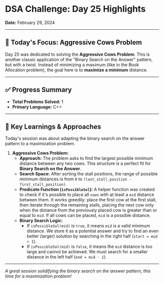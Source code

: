 # DSA Challenge: Day 25 Highlights

**Date:** February 29, 2024

---

## 🎯 Today's Focus: Aggressive Cows Problem

Day 25 was dedicated to solving the **Aggressive Cows Problem**. This is another classic application of the "Binary Search on the Answer" pattern, but with a twist. Instead of minimizing a maximum (like in the Book Allocation problem), the goal here is to **maximize a minimum** distance.

---

## ✅ Progress Summary

-   **Total Problems Solved:** 1
-   **Primary Language:** C++

---

## 🧠 Key Learnings & Approaches

Today's session was about adapting the binary search on the answer pattern to a maximization problem.

1.  **Aggressive Cows Problem:**
    -   **Approach:** The problem asks to find the largest possible minimum distance between any two cows. This structure is a perfect fit for **Binary Search on the Answer**.
    -   **Search Space:** After sorting the stall positions, the range of possible minimum distances is from `0` to `(last_stall_position - first_stall_position)`.
    -   **Predicate Function (`isPossibleSol`):** A helper function was created to check if it's possible to place all `cows` with at least a `mid` distance between them. It works greedily: place the first cow at the first stall, then iterate through the remaining stalls, placing the next cow only when the distance from the previously placed cow is greater than or equal to `mid`. If all cows can be placed, `mid` is a possible distance.
    -   **Binary Search Logic:**
        -   If `isPossibleSol(mid)` is `true`, it means `mid` is a valid minimum distance. We store it as a potential answer and try to find an even better (larger) solution by searching in the right half (`start = mid + 1`).
        -   If `isPossibleSol(mid)` is `false`, it means the `mid` distance is too large and cannot be achieved. We must search for a smaller distance in the left half (`end = mid - 1`).

---

_A great session solidifying the binary search on the answer pattern, this time for a maximization problem!_
